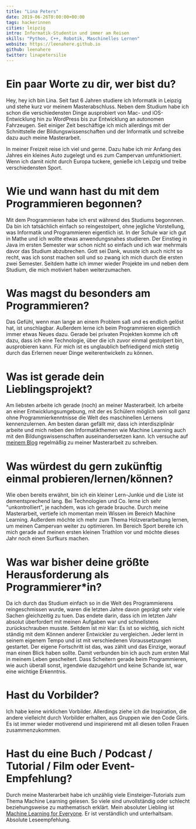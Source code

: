 ```yaml
---
title: "Lina Peters"
date: 2019-06-26T0:00:00+00:00
tags: hackerinnen
cities: leipzig
intro: Informatik-Studentin und immer am Reisen
skills: "Python, C++, Robotik, Maschinelles Lernen"
website: https://leenahere.github.io
github: leenahere
twitter: linapetersilie
---
```


# Ein paar Worte zu dir, wer bist du?

Hey, hey ich bin Lina. Seit fast 6 Jahren studiere ich Informatik in Leipzig und stehe kurz vor meinem Masterabschluss. Neben dem Studium habe ich schon die verschiedensten Dinge ausprobiert von Mac- und iOS-Entwicklung hin zu WordPress bis zur Entwicklung an autonomen Fahrzeugen. Seit einiger Zeit beschäftige ich mich allerdings mit der Schnittstelle der Bildungswissenschaften und der Informatik und schreibe dazu auch meine Masterarbeit.

In meiner Freizeit reise ich viel und gerne. Dazu habe ich mir Anfang des Jahres ein kleines Auto zugelegt und es zum Campervan umfunktioniert. Wenn ich damit nicht durch Europa tuckere, genieße ich Leipzig und treibe verschiedensten Sport.

# Wie und wann hast du mit dem Programmieren begonnen?

Mit dem Programmieren habe ich erst während des Studiums begonnnen. Da bin ich tatsächlich einfach so reingestolpert, ohne jegliche Vorstellung, was Informatik und Programmieren eigentlich ist. In der Schule war ich gut in Mathe und ich wollte etwas anwendungsnahes studieren. Der Einstieg in Java im ersten Semester war schon nicht so einfach und ich war mehrmals davor das Studium abzubrechen. Gott sei Dank, wusste ich auch nicht so recht, was ich sonst machen soll und so zwang ich mich durch die ersten zwei Semester. Seitdem hatte ich immer wieder Projekte im und neben dem Studium, die mich motiviert haben weiterzumachen.

# Was magst du besonders am Programmieren?

Das Gefühl, wenn man lange an einem Problem saß und es endlich gelöst hat, ist unschlagbar. Außerdem lerne ich beim Programmieren eigentlich immer etwas Neues dazu. Gerade bei privaten Projekten komme ich oft dazu, dass ich eine Technologie, über die ich zuvor einmal gestolpert bin, ausprobieren kann. Für mich ist es unglaublich befriedigend mich stetig durch das Erlernen neuer Dinge weiterentwickeln zu können.

# Was ist gerade dein Lieblingsprojekt?

Am liebsten arbeite ich gerade (noch) an meiner Masterarbeit. Ich arbeite an einer Entwicklungsumgebung, mit der es Schülern möglich sein soll ganz ohne Programmierkenntnisse die Welt des maschinellen Lernens kennenzulernen. Am besten daran gefällt mir, dass ich interdisziplinär arbeite und mich neben den Informatikthemen wie Machine Learning auch mit den Bildungswissenschaften auseinandersetzen kann. Ich versuche auf [meinem Blog](https://leenahere.github.io/blog/) regelmäßig zu meiner Masterarbeit zu schreiben.

# Was würdest du gern zukünftig einmal probieren/lernen/können?

Wie oben bereits erwähnt, bin ich ein kleiner Lern-Junkie und die Liste ist dementsprechend lang. Bei Technologien und Co. lerne ich sehr "unkontrolliert", je nachdem, was ich gerade brauche. Durch meine Masterarbeit, vertiefe ich momentan mein Wissen im Bereich Machine Learning. Außerdem möchte ich mehr zum Thema Holzverarbeitung lernen, um meinen Campervan weiter zu optimieren. Im Bereich Sport bereite ich mich gerade auf meinen ersten kleinen Triathlon vor und möchte dieses Jahr noch einen Surfkurs machen.

# Was war bisher deine größte Herausforderung als Programmierer\*in?

Da ich durch das Studium einfach so in die Welt des Programmierens reingeschmissen wurde, waren die letzten Jahre davon geprägt sehr viele Sachen gleichzeitig zu tuen. Das endete darin, dass ich im letzten Jahr absolut überfordert mit meinen Aufgaben war und schnellstens zurückschrauben musste. Seitdem ist mir klar: Es ist so wichtig, sich nicht ständig mit dem Können anderer Entwickler zu vergleichen. Jeder lernt in seinem eigenem Tempo und ist mit verschiedenen Voraussetzungen gestartet. Der eigene Fortschritt ist das, was zählt und das Einzige, worauf man einen Blick haben sollte. Damit verbunden bin ich auch zum ersten Mal in meinem Leben gescheitert. Dass Scheitern gerade beim Programmieren, wie auch überall sonst, irgendwie dazugehört und keine Schande ist, war eine wichtige Erkenntnis.

# Hast du Vorbilder?

Ich habe keine wirklichen Vorbilder. Allerdings ziehe ich die Inspiration, die andere vielleicht durch Vorbilder erhalten, aus Gruppen wie den Code Girls. Es ist immer wieder motiverend und inspirierend mit all diesen tollen Frauen zusammenzukommen.

# Hast du eine Buch / Podcast / Tutorial / Film oder Event-Empfehlung?

Durch meine Masterarbeit habe ich unzählig viele Einsteiger-Tutorials zum Thema Machine Learning gelesen. So viele sind unvollständig oder schlecht beziehungsweise zu mathematisch erklärt. Mein absoluter Liebling ist [Machine Learning for Everyone](https://vas3k.com/blog/machine_learning/). Er ist verständlich und unterhaltsam. Absolute Leseempfehlung.

